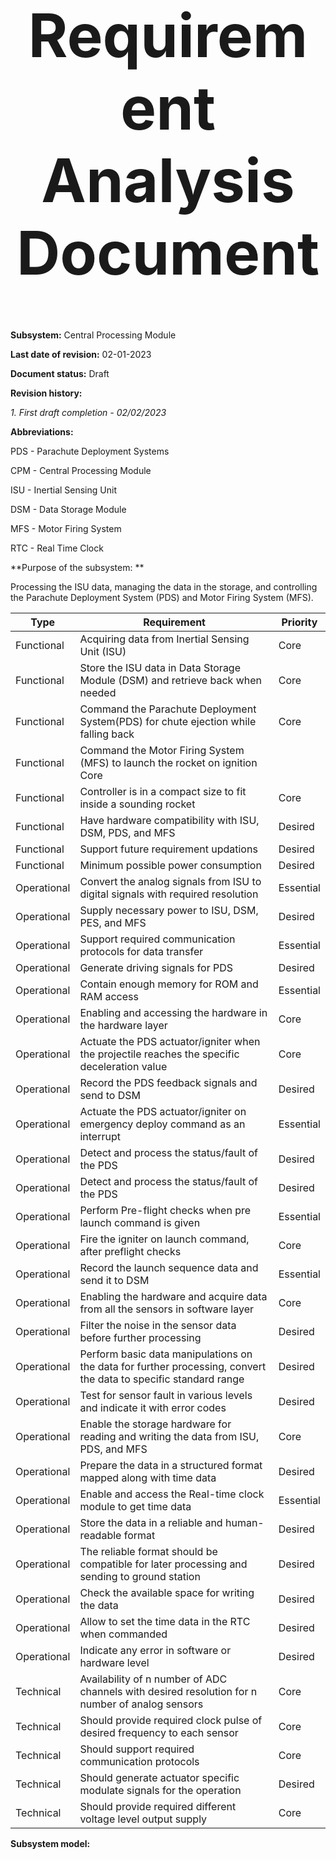 <div align="center">
<h1 style="font-size:10vw">Requirement Analysis Document</h1>

<div align="left">
  
**Subsystem:** Central Processing Module
  
**Last date of revision:** 02-01-2023
  
**Document status:** Draft

**Revision history:**
  
_1. First draft completion - 02/02/2023_

**Abbreviations:**
  
PDS - Parachute Deployment Systems
  
CPM - Central Processing Module
  
ISU - Inertial Sensing Unit
  
DSM - Data Storage Module
  
MFS - Motor Firing System
  
RTC - Real Time Clock

**Purpose of the subsystem: **
  
Processing the ISU data, managing the data in the storage, and controlling the Parachute Deployment System (PDS) and Motor Firing System (MFS).

  | Type  | Requirement | Priority |
| ------------- | ------------- | ------------- |
|Functional	|Acquiring data from Inertial Sensing Unit (ISU)	|Core|
|Functional|	Store the ISU data in Data Storage Module (DSM) and retrieve back when needed |	Core|
|Functional	|Command the Parachute Deployment System(PDS) for chute ejection while falling back|	Core|
|Functional	|Command the Motor Firing System (MFS) to launch the rocket on ignition	Core|
|Functional|	Controller is in a compact size to fit inside a sounding rocket	|Core|
|Functional|	Have hardware compatibility with ISU, DSM, PDS, and MFS|	Desired|
|Functional|	Support future requirement updations|	Desired|
|Functional|	Minimum possible power consumption	|Desired|
|Operational|	Convert the analog signals from ISU to digital signals with required resolution|	Essential|
|Operational|	Supply necessary power to ISU, DSM, PES, and MFS	|Desired|
|Operational|	Support required communication protocols for data transfer	|Essential|
|Operational|	Generate driving signals for PDS	|Desired|
|Operational|	Contain enough memory for ROM and RAM access	|Essential|
|Operational|	Enabling and accessing the hardware in the hardware layer	|Core|
|Operational|	Actuate the PDS actuator/igniter when the projectile reaches the specific deceleration value|	Core|
|Operational|	Record the PDS feedback signals and send to DSM|	Desired|
|Operational|	Actuate the PDS actuator/igniter on emergency deploy command as an interrupt|	Essential|
|Operational|	Detect and process the status/fault of the PDS|	Desired|
|Operational|	Detect and process the status/fault of the PDS	|Desired|
|Operational|	Perform Pre-flight checks when pre launch command is given	|Essential|
|Operational|	Fire the igniter on launch command, after preflight checks|	Core|
|Operational|	Record the launch sequence data and send it to DSM	|Essential|
|Operational|	Enabling the hardware and acquire data from all the sensors in software layer|	Core|
|Operational|	Filter the noise in the sensor data before further processing|	Desired|
|Operational|	Perform basic data manipulations on the data for further processing, convert the data to specific standard range	|Desired|
|Operational|	Test for sensor fault in various levels and indicate it with error codes	|Desired|
|Operational|	Enable the storage hardware for reading and writing the data from ISU, PDS, and MFS	|Core|
|Operational|	Prepare the data in a structured format mapped along with time data	|Desired|
|Operational|	Enable and access the Real-time clock module to get time data	|Essential|
|Operational|	Store the data in a reliable and human-readable format	|Desired|
|Operational|	The reliable format should be compatible for later processing and sending to ground station|	Desired|
|Operational|	Check the available space for writing the data	|Desired|
|Operational|	Allow to set the time data in the RTC when commanded	|Desired|
|Operational|	Indicate any error in software or hardware level	|Desired|
|Technical	|Availability of n number of ADC channels with desired resolution for n number of analog sensors|	Core|
|Technical|	Should provide required clock pulse of desired frequency  to each sensor|	Core|
|Technical|	Should support required communication protocols|	Core|
|Technical|	Should generate actuator specific modulate signals for the operation	|Desired|
|Technical|	Should provide required different voltage level output supply	|Core|

**Subsystem model:**



